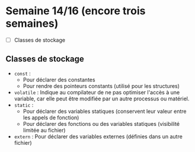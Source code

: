 # Semaine 14/16 (encore trois semaines)

- [ ] Classes de stockage

## Classes de stockage

- `const` : 
  - Pour déclarer des constantes
  - Pour rendre des pointeurs constants (utilisé pour les structures)
- `volatile` : Indique au compilateur de ne pas optimiser l'accès à une variable, car elle peut être modifiée par un autre processus ou matériel.
- `static` : 
  - Pour déclarer des variables statiques (conservent leur valeur entre les appels de fonction)
  - Pour déclarer des fonctions ou des variables statiques (visibilité limitée au fichier)
- `extern` : Pour déclarer des variables externes (définies dans un autre fichier)
